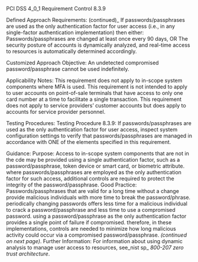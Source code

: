 PCI DSS 4_0_1 Requirement Control 8.3.9

Defined Approach Requirements:
(continued)_
If passwords/passphrases are used as the only authentication factor for user access (i.e., in any single-factor authentication implementation) then either: Passwords/passphrases are changed at least once every 90 days, OR The security posture of accounts is dynamically analyzed, and real-time access to resources is automatically determined accordingly.

Customized Approach Objective:
An undetected compromised password/passphrase cannot be used indefinitely.

Applicability Notes:
This requirement does not apply to in-scope system components where MFA is used. This requirement is not intended to apply to user accounts on point-of-sale terminals that have access to only one card number at a time to facilitate a single transaction. This requirement does not apply to service providers’ customer accounts but does apply to accounts for service provider personnel.

Testing Procedures:
Testing Procedure 8.3.9: If passwords/passphrases are used as the only authentication factor for user access, inspect system configuration settings to verify that passwords/passphrases are managed in accordance with ONE of the elements specified in this requirement.

Guidance:
Purpose: Access to in-scope system components that are not in the cde may be provided using a single authentication factor, such as a password/passphrase, token device or smart card, or biometric attribute. where passwords/passphrases are employed as the only authentication factor for such access, additional controls are required to protect the integrity of the password/passphrase. Good Practice: Passwords/passphrases that are valid for a long time without a change provide malicious individuals with more time to break the password/phrase. periodically changing passwords offers less time for a malicious individual to crack a password/passphrase and less time to use a compromised password. using a password/passphrase as the only authentication factor provides a single point of failure if compromised. therefore, in these implementations, controls are needed to minimize how long malicious activity could occur via a compromised password/passphrase. _(continued on next page)_. Further Information: For information about using dynamic analysis to manage user access to resources, see_nist sp_ _800-207 zero trust architecture_.